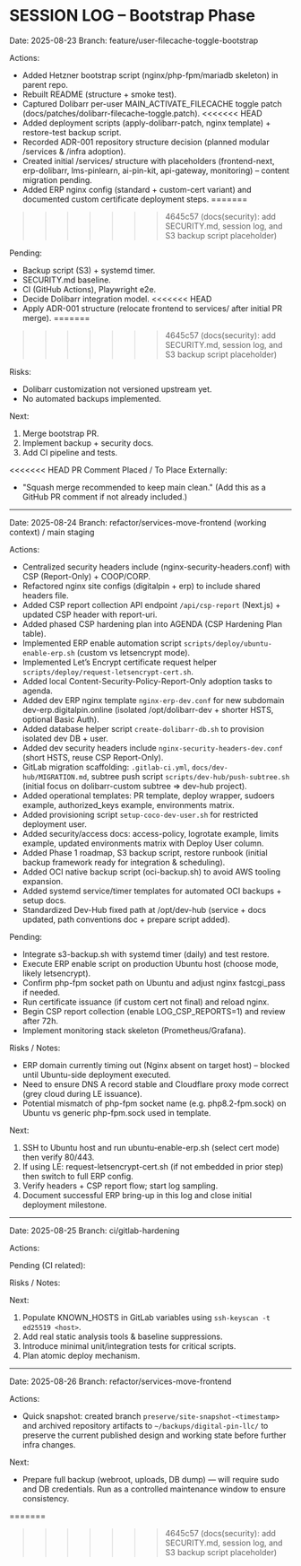 # SESSION LOG – Bootstrap Phase

Date: 2025-08-23
Branch: feature/user-filecache-toggle-bootstrap

Actions:
- Added Hetzner bootstrap script (nginx/php-fpm/mariadb skeleton) in parent repo.
- Rebuilt README (structure + smoke test).
- Captured Dolibarr per-user MAIN_ACTIVATE_FILECACHE toggle patch (docs/patches/dolibarr-filecache-toggle.patch).
<<<<<<< HEAD
- Added deployment scripts (apply-dolibarr-patch, nginx template) + restore-test backup script.
- Recorded ADR-001 repository structure decision (planned modular /services & /infra adoption).
- Created initial /services/ structure with placeholders (frontend-next, erp-dolibarr, lms-pinlearn, ai-pin-kit, api-gateway, monitoring) – content migration pending.
- Added ERP nginx config (standard + custom-cert variant) and documented custom certificate deployment steps.
=======
>>>>>>> 4645c57 (docs(security): add SECURITY.md, session log, and S3 backup script placeholder)

Pending:
- Backup script (S3) + systemd timer.
- SECURITY.md baseline.
- CI (GitHub Actions), Playwright e2e.
- Decide Dolibarr integration model.
<<<<<<< HEAD
- Apply ADR-001 structure (relocate frontend to services/ after initial PR merge).
=======
>>>>>>> 4645c57 (docs(security): add SECURITY.md, session log, and S3 backup script placeholder)

Risks:
- Dolibarr customization not versioned upstream yet.
- No automated backups implemented.

Next:
1. Merge bootstrap PR.
2. Implement backup + security docs.
3. Add CI pipeline and tests.

<<<<<<< HEAD
PR Comment Placed / To Place Externally:
- "Squash merge recommended to keep main clean." (Add this as a GitHub PR comment if not already included.)

---
Date: 2025-08-24
Branch: refactor/services-move-frontend (working context) / main staging

Actions:
- Centralized security headers include (nginx-security-headers.conf) with CSP (Report-Only) + COOP/CORP.
- Refactored nginx site configs (digitalpin + erp) to include shared headers file.
- Added CSP report collection API endpoint `/api/csp-report` (Next.js) + updated CSP header with report-uri.
- Added phased CSP hardening plan into AGENDA (CSP Hardening Plan table).
- Implemented ERP enable automation script `scripts/deploy/ubuntu-enable-erp.sh` (custom vs letsencrypt mode).
- Implemented Let’s Encrypt certificate request helper `scripts/deploy/request-letsencrypt-cert.sh`.
- Added local Content-Security-Policy-Report-Only adoption tasks to agenda.
- Added dev ERP nginx template `nginx-erp-dev.conf` for new subdomain dev-erp.digitalpin.online (isolated /opt/dolibarr-dev + shorter HSTS, optional Basic Auth).
- Added database helper script `create-dolibarr-db.sh` to provision isolated dev DB + user.
- Added dev security headers include `nginx-security-headers-dev.conf` (short HSTS, reuse CSP Report-Only).
- GitLab migration scaffolding: `.gitlab-ci.yml`, `docs/dev-hub/MIGRATION.md`, subtree push script `scripts/dev-hub/push-subtree.sh` (initial focus on dolibarr-custom subtree => dev-hub project).
- Added operational templates: PR template, deploy wrapper, sudoers example, authorized_keys example, environments matrix.
- Added provisioning script `setup-coco-dev-user.sh` for restricted deployment user.
- Added security/access docs: access-policy, logrotate example, limits example, updated environments matrix with Deploy User column.
- Added Phase 1 roadmap, S3 backup script, restore runbook (initial backup framework ready for integration & scheduling).
- Added OCI native backup script (oci-backup.sh) to avoid AWS tooling expansion.
- Added systemd service/timer templates for automated OCI backups + setup docs.
- Standardized Dev-Hub fixed path at /opt/dev-hub (service + docs updated, path conventions doc + prepare script added).

Pending:
- Integrate s3-backup.sh with systemd timer (daily) and test restore.
- Execute ERP enable script on production Ubuntu host (choose mode, likely letsencrypt).
- Confirm php-fpm socket path on Ubuntu and adjust nginx fastcgi_pass if needed.
- Run certificate issuance (if custom cert not final) and reload nginx.
- Begin CSP report collection (enable LOG_CSP_REPORTS=1) and review after 72h.
- Implement monitoring stack skeleton (Prometheus/Grafana).

Risks / Notes:
- ERP domain currently timing out (Nginx absent on target host) – blocked until Ubuntu-side deployment executed.
- Need to ensure DNS A record stable and Cloudflare proxy mode correct (grey cloud during LE issuance).
- Potential mismatch of php-fpm socket name (e.g. php8.2-fpm.sock) on Ubuntu vs generic php-fpm.sock used in template.

Next:
1. SSH to Ubuntu host and run ubuntu-enable-erp.sh (select cert mode) then verify 80/443.
2. If using LE: request-letsencrypt-cert.sh (if not embedded in prior step) then switch to full ERP config.
3. Verify headers + CSP report flow; start log sampling.
4. Document successful ERP bring-up in this log and close initial deployment milestone.

---
Date: 2025-08-25
Branch: ci/gitlab-hardening

Actions:

Pending (CI related):

Risks / Notes:

Next:
1. Populate KNOWN_HOSTS in GitLab variables using `ssh-keyscan -t ed25519 <host>`.
2. Add real static analysis tools & baseline suppressions.
3. Introduce minimal unit/integration tests for critical scripts.
4. Plan atomic deploy mechanism.

---
Date: 2025-08-26
Branch: refactor/services-move-frontend

Actions:
- Quick snapshot: created branch `preserve/site-snapshot-<timestamp>` and archived repository artifacts to `~/backups/digital-pin-llc/` to preserve the current published design and working state before further infra changes.

Next:
- Prepare full backup (webroot, uploads, DB dump) — will require sudo and DB credentials. Run as a controlled maintenance window to ensure consistency.



=======
>>>>>>> 4645c57 (docs(security): add SECURITY.md, session log, and S3 backup script placeholder)
